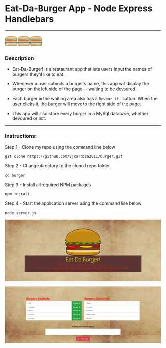# Eat-Da-Burger App - Node Express Handlebars

-----------
![alt text](public/assets/img/burgerIcon.png)![alt text](public/assets/img/burgerIcon.png)![alt text](public/assets/img/burgerIcon.png)

### Description
* Eat-Da-Burger! is a restaurant app that lets users input the names of burgers they'd like to eat.

* Whenever a user submits a burger's name, this app will display the burger on the left side of the page -- waiting to be devoured.

* Each burger in the waiting area also has a `Devour it!` button. When the user clicks it, the burger will move to the right side of the page.

* This app will also store every burger in a MySql database, whether devoured or not.
-------------
### Instructions:
Step 1 - Clone my repo using the command line below
```
git clone https://github.com/vjcardoza2011/burger.git
```
Step 2 - Change directory to the cloned repo folder
```
cd burger
```
Step 3 - Install all required NPM packages
```
npm install
```
Step 4 - Start the application server using the command line below
```
node server.js
```


![Alt text](screenshots/TopHalfofPage.JPG)

![Alt text](screenshots/BottomHalfofPage.JPG)
